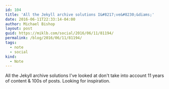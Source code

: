 ```yaml
---
id: 104
title: 'All the Jekyll archive solutions I&#8217;ve&#8230;&diams;'
date: 2016-06-11T22:33:14-04:00
author: Michael Bishop
layout: post
guid: https://miklb.com/social/2016/06/11/81194/
permalink: /blog/2016/06/11/81194/
tags:
  - note
  - social
kind:
  - Note
---
```

<p>All the Jekyll archive solutions I've looked at don't take into account 11 years of content & 100s of posts. Looking for inspiration.</p>